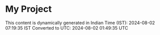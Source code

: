 # My Project

This content is dynamically generated in Indian Time (IST): 2024-08-02 07:19:35 IST
Converted to UTC: 2024-08-02 01:49:35 UTC
